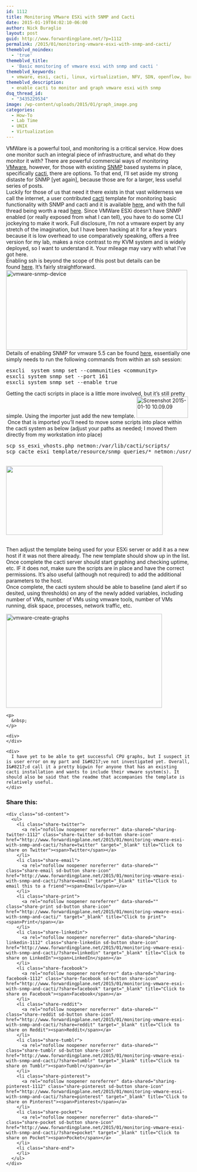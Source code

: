 ```yaml
---
id: 1112
title: Monitoring VMware ESXi with SNMP and Cacti
date: 2015-01-19T04:02:10-06:00
author: Nick Buraglio
layout: post
guid: http://www.forwardingplane.net/?p=1112
permalink: /2015/01/monitoring-vmware-esxi-with-snmp-and-cacti/
themeblvd_noindex:
  - 'true'
themeblvd_title:
  - 'Basic monitoring of vmware esxi with snmp and cacti '
themeblvd_keywords:
  - vmware, esxi, cacti, linux, virtualization, NFV, SDN, openflow, buraglio, nick buraglio, centos, security, monitoring, SNMP
themeblvd_description:
  - enable cacti to monitor and graph vmware esxi with snmp
dsq_thread_id:
  - "3435229534"
image: /wp-content/uploads/2015/01/graph_image.png
categories:
  - How-To
  - Lab Time
  - UNIX
  - Virtualization
---
```

<div>
  VMWare is a powerful tool, and monitoring is a critical service. How does one monitor such an integral piece of infrastructure, and what do they monitor it with? There are powerful commercial ways of monitoring <a href="http://www.vmware.com/" target="_blank">VMware</a>, however, for those with existing <a href="http://en.wikipedia.org/wiki/Simple_Network_Management_Protocol" target="_blank">SNMP</a> based systems in place, specifically <a href="http://www.cacti.net/" target="_blank">cacti</a>, there are options. To that end, I&#8217;ll set aside my strong distaste for SNMP [yet again], because those are for a larger, less useful series of posts.
</div>

<div>
  Luckily for those of us that need it there exists in that vast wilderness we call the internet, a user contributed <a href="http://www.cacti.net/">cacti</a> template for monitoring basic functionality with SNMP and cacti and it is available <a href="http://forums.cacti.net/download/file.php?id=29171&sid=888e5451bc68b1c05a5b7dec6667afd2" target="_blank">here</a>, and with the full thread being worth a read <a href="http://forums.cacti.net/viewtopic.php?f=12&t=52122" target="_blank">here</a>. Since VMWare ESXi doesn&#8217;t have SNMP enabled (or really exposed from what I can tell), you have to do some CLI jockeying to make it work. Full disclosure, I&#8217;m not a vmware expert by any stretch of the imagination, but I have been hacking at it for a few years because it is low overhead to use comparatively speaking, offers a free version for my lab, makes a nice contrast to my KVM system and is widely deployed, so I want to understand it. Your mileage may vary with what I&#8217;ve got here.
</div>

<div>
  Enabling ssh is beyond the scope of this post but details can be found <a href="http://www.thomasmaurer.ch/2014/01/enable-ssh-on-vmware-esxi-5-5/" target="_blank">here</a>. It&#8217;s fairly straightforward.<a href="http://www.forwardingplane.net/wp-content/uploads/2015/01/vmware-snmp-device.png"><img class="aligncenter  wp-image-1123" src="http://www.forwardingplane.net/wp-content/uploads/2015/01/vmware-snmp-device.png" alt="vmware-snmp-device" width="494" height="218" /></a>
</div>

<div>
  Details of enabling SNMP for vmware 5.5 can be found <a href="https://pubs.vmware.com/vsphere-51/index.jsp#com.vmware.vsphere.monitoring.doc/GUID-0EB48A32-34B0-4003-B2D0-ADE3BAFD29F0.html" target="_blank">here</a>, essentially one simply needs to run the following commands from within an ssh session:
</div>

<div>
</div>

<pre>esxcli  system snmp set --communities &lt;community&gt;
esxcli system snmp set --port 161
esxcli system snmp set --enable true</pre>

<div>
  Getting the cacti scripts in place is a little more involved, but it&#8217;s still pretty simple. Using the importer just add the new template. <a href="http://www.forwardingplane.net/wp-content/uploads/2015/01/Screenshot-2015-01-10-10.09.09.png"><img class="alignright size-full wp-image-1115" src="http://www.forwardingplane.net/wp-content/uploads/2015/01/Screenshot-2015-01-10-10.09.09.png" alt="Screenshot 2015-01-10 10.09.09" width="140" height="58" /></a>
</div>

<div>
   Once that is imported you&#8217;ll need to move some scripts into place within the cacti system as below (adjust your paths as needed; I moved them directly from my workstation into place)
</div>

<div>
  <div>
  </div>
  
  <pre>scp ss_esxi_vhosts.php netmon:/var/lib/cacti/scripts/
scp cacte_esxi_template/resource/snmp_queries/* netmon:/usr/share/cacti/resource/snmp_queries/</pre>
</div>

<div>
  <a href="http://www.forwardingplane.net/wp-content/uploads/2015/01/Screenshot-2015-01-10-10.10.43.png"><br /> </a><a href="http://www.forwardingplane.net/wp-content/uploads/2015/01/vmware-snmp-device.png"><img class="alignright wp-image-1123 " src="http://www.forwardingplane.net/wp-content/uploads/2015/01/vmware-snmp-device.png" alt="" width="427" height="188" /></a>
</div>

<div>
  <a href="http://www.forwardingplane.net/wp-content/uploads/2015/01/Screenshot-2015-01-10-10.13.33.png"><br /> </a></p> 
  
  <div>
    Then adjust the template being used for your ESXi server or add it as a new host if it was not there already. The new template should show up in the list.
  </div>
  
  <div>
    Once complete the cacti server should start graphing and checking uptime, etc. IF it does not, make sure the scripts are in place and have the correct permissions. It&#8217;s also useful (although not required) to add the additional parameters to the host.
  </div>
  
  <div>
    Once complete, the cacti system should be able to baseline (and alert if so desited, using thresholds) on any of the newly added variables, including number of VMs, number of VMs using vmware tools, number of VMs running, disk space, processes, network traffic, etc.
  </div>
  
  <div>
  </div>
  
  <div>
  </div>
  
  <div>
    <p>
      <img class="alignright  wp-image-1122" src="http://www.forwardingplane.net/wp-content/uploads/2015/01/vmware-create-graphs.png" alt="vmware-create-graphs" width="425" height="256" />
    </p>
    
    <p>
      &nbsp;
    </p>
    
    <div>
    </div>
    
    <div>
      I have yet to be able to get successful CPU graphs, but I suspect it is user error on my part and I&#8217;ve not investigated yet. Overall, I&#8217;d call it a pretty bigwin for anyone that has an existing cacti installation and wants to include their vmware system(s). It should also be said that the readme that accompanies the template is relatively useful.
    </div>
  </div>
</div>

<div class="sharedaddy sd-sharing-enabled">
  <div class="robots-nocontent sd-block sd-social sd-social-icon-text sd-sharing">
    <h3 class="sd-title">
      Share this:
    </h3>
    
    <div class="sd-content">
      <ul>
        <li class="share-twitter">
          <a rel="nofollow noopener noreferrer" data-shared="sharing-twitter-1112" class="share-twitter sd-button share-icon" href="http://www.forwardingplane.net/2015/01/monitoring-vmware-esxi-with-snmp-and-cacti/?share=twitter" target="_blank" title="Click to share on Twitter"><span>Twitter</span></a>
        </li>
        <li class="share-email">
          <a rel="nofollow noopener noreferrer" data-shared="" class="share-email sd-button share-icon" href="http://www.forwardingplane.net/2015/01/monitoring-vmware-esxi-with-snmp-and-cacti/?share=email" target="_blank" title="Click to email this to a friend"><span>Email</span></a>
        </li>
        <li class="share-print">
          <a rel="nofollow noopener noreferrer" data-shared="" class="share-print sd-button share-icon" href="http://www.forwardingplane.net/2015/01/monitoring-vmware-esxi-with-snmp-and-cacti/" target="_blank" title="Click to print"><span>Print</span></a>
        </li>
        <li class="share-linkedin">
          <a rel="nofollow noopener noreferrer" data-shared="sharing-linkedin-1112" class="share-linkedin sd-button share-icon" href="http://www.forwardingplane.net/2015/01/monitoring-vmware-esxi-with-snmp-and-cacti/?share=linkedin" target="_blank" title="Click to share on LinkedIn"><span>LinkedIn</span></a>
        </li>
        <li class="share-facebook">
          <a rel="nofollow noopener noreferrer" data-shared="sharing-facebook-1112" class="share-facebook sd-button share-icon" href="http://www.forwardingplane.net/2015/01/monitoring-vmware-esxi-with-snmp-and-cacti/?share=facebook" target="_blank" title="Click to share on Facebook"><span>Facebook</span></a>
        </li>
        <li class="share-reddit">
          <a rel="nofollow noopener noreferrer" data-shared="" class="share-reddit sd-button share-icon" href="http://www.forwardingplane.net/2015/01/monitoring-vmware-esxi-with-snmp-and-cacti/?share=reddit" target="_blank" title="Click to share on Reddit"><span>Reddit</span></a>
        </li>
        <li class="share-tumblr">
          <a rel="nofollow noopener noreferrer" data-shared="" class="share-tumblr sd-button share-icon" href="http://www.forwardingplane.net/2015/01/monitoring-vmware-esxi-with-snmp-and-cacti/?share=tumblr" target="_blank" title="Click to share on Tumblr"><span>Tumblr</span></a>
        </li>
        <li class="share-pinterest">
          <a rel="nofollow noopener noreferrer" data-shared="sharing-pinterest-1112" class="share-pinterest sd-button share-icon" href="http://www.forwardingplane.net/2015/01/monitoring-vmware-esxi-with-snmp-and-cacti/?share=pinterest" target="_blank" title="Click to share on Pinterest"><span>Pinterest</span></a>
        </li>
        <li class="share-pocket">
          <a rel="nofollow noopener noreferrer" data-shared="" class="share-pocket sd-button share-icon" href="http://www.forwardingplane.net/2015/01/monitoring-vmware-esxi-with-snmp-and-cacti/?share=pocket" target="_blank" title="Click to share on Pocket"><span>Pocket</span></a>
        </li>
        <li class="share-end">
        </li>
      </ul>
    </div>
  </div>
</div>